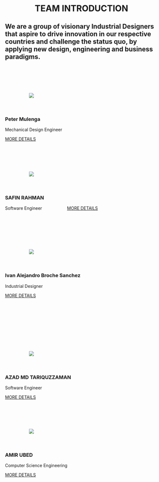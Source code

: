   <!DOCTYPE html>
<html lang="en">

<head>
    <meta charset="UTF-8">
    <meta http-equiv="X-UA-Compatible" content="IE=edge">
    <meta name="viewport" content="width=device-width, initial-scale=1.0">
    <link rel="stylesheet" href="style.css">
    <title>TEAM INTRO</title>
    <link rel="stylesheet" href="teamstyle.css"/>
</head>

<body>
<div class="container">
<h1 align="center">TEAM INTRODUCTION</h1>
        <h2> We are a group of visionary Industrial Designers that aspire to drive innovation in our respective countries and challenge the status quo, by applying new design, engineering and business paradigms.</h2>
        <div class="demo">
        <div class="container">
            <div class="row text-center">
                <h1 class="white"></h1>
    <div class="row">
        <div class="col-md-3 col-sm-6">
            <div class="our-team">
                <div class="pic">
                    <img src="https://i.ibb.co/FkrJN80/IMG-20220328-WA0000-ccexpress.jpg">
                </div>
                <div class="team-content">
                    <h3 class="title">Peter Mulenga</h3>
<span class="post">Mechanical Design Engineer</span>

[MORE DETAILS](Intro/peter.md)
         
                </div>
            </div>
        </div>
 
        <div class="col-md-3 col-sm-6">
            <div class="our-team">
                <div class="pic">
                    <img src="https://i.ibb.co/mv1GSFG/safin-1.png">
                </div>
                <div class="team-content">
                    <h3 class="title">SAFIN RAHMAN</h3>
<span class="post">Software Engineer</span>
                   
[MORE DETAILS](Intro/safin.md)

 </div>
            </div>
        </div>

<div class="col-md-3 col-sm-6">
            <div class="our-team">
                <div class="pic">
                    <img src="https://i.ibb.co/WHbLT6r/ivan-ok.jpg">
                </div>
                <div class="team-content">
                    <h3 class="title">Ivan Alejandro Broche Sanchez</h3>
<span class="post">Industrial Designer</span>

[MORE DETAILS](Intro/ivan.md) 
                </div>
            </div>
        </div>

                </div>
            </div>
        </div>

<div class="col-md-3 col-sm-6">
            <div class="our-team">
                <div class="pic">
                    <img src="https://i.ibb.co/wWqPDZX/azad.jpg">
                </div>
                <div class="team-content">
                    <h3 class="title">AZAD MD TARIQUZZAMAN</h3>
<span class="post">Software Engineer</span>

[MORE DETAILS](Intro/azad.md) 
                </div>
            </div>
        </div>

<div class="col-md-3 col-sm-6">
            <div class="our-team">
                <div class="pic">
                    <img src="https://i.ibb.co/Jsw6wS7/l-QDPJxbqo4n-Xlif-NEADNDIKwc-Dd-Nl-YNUSh8-Dg-X-g50-Bh-AA-3202-4096.jpg">
                </div>
                <div class="team-content">
                    <h3 class="title">AMIR UBED</h3>
<span class="post">Computer Science Engineering</span>

[MORE DETAILS](Intro/amir.md)
                </div>
            </div>
        </div>
    </div>
</div>
        <p>
            

</body>


